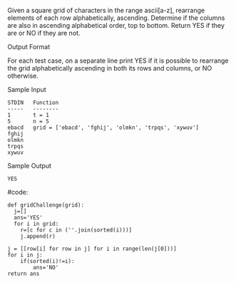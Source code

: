 Given a square grid of characters in the range ascii[a-z], rearrange elements of each row alphabetically, ascending. Determine if the columns are also in ascending alphabetical order, top to bottom. Return YES if they are or NO if they are not.

Output Format

For each test case, on a separate line print YES if it is possible to rearrange the grid alphabetically ascending in both its rows and columns, or NO otherwise.

Sample Input

    STDIN   Function
    -----   --------
    1       t = 1
    5       n = 5
    ebacd   grid = ['ebacd', 'fghij', 'olmkn', 'trpqs', 'xywuv']
    fghij
    olmkn
    trpqs
    xywuv

Sample Output

    YES


#code:    

    def gridChallenge(grid):
      j=[]
      ans='YES'
      for i in grid:
        r=[c for c in (''.join(sorted(i)))]
        j.append(r)

    j = [[row[i] for row in j] for i in range(len(j[0]))]
    for i in j:
        if(sorted(i)!=i):
            ans='NO'
    return ans
